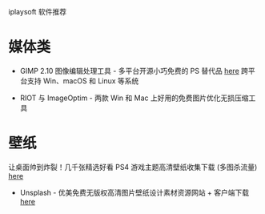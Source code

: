iplaysoft 软件推荐




# 媒体类
- GIMP 2.10 图像编辑处理工具 - 多平台开源小巧免费的 PS 替代品
[here](https://www.iplaysoft.com/gimp.html)
跨平台支持 Win、macOS 和 Linux 等系统

- RIOT 与 ImageOptim - 两款 Win 和 Mac 上好用的免费图片优化无损压缩工具



# 壁纸
让桌面帅到炸裂！几千张精选好看 PS4 游戏主题高清壁纸收集下载 (多图杀流量)
[here](https://www.iplaysoft.com/ps4-game-wallpapers.html)


- Unsplash - 优美免费无版权高清图片壁纸设计素材资源网站 + 客户端下载
[here](https://www.iplaysoft.com/unsplash.html)